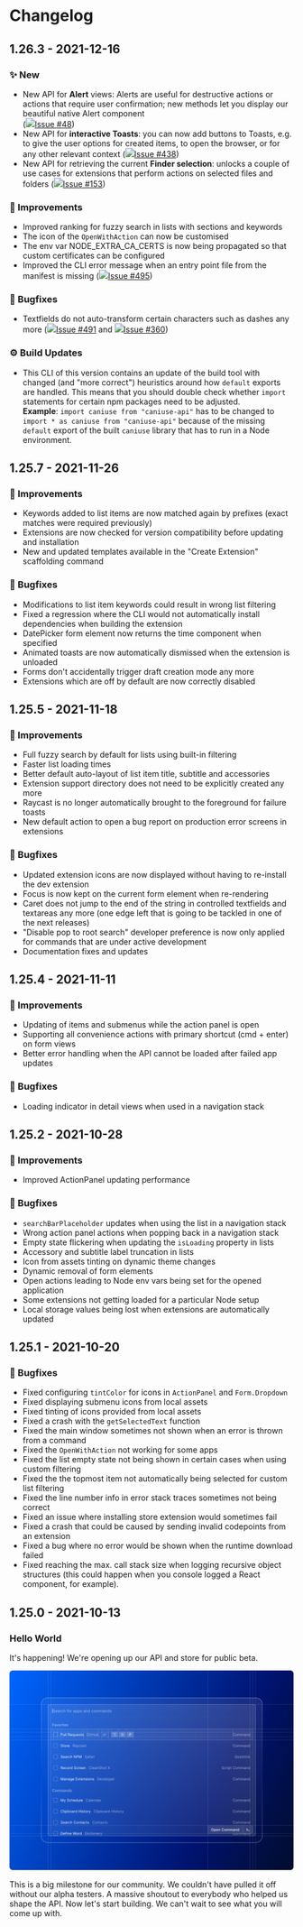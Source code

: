 # Changelog

## 1.26.3 - 2021-12-16

### ✨ New

* New API for **Alert** views: Alerts are useful for destructive actions or actions that require user confirmation; new methods let you display our beautiful native Alert component \
  ([![](https://www.notion.so/image/https%3A%2F%2Fwww.notion.so%2Fimages%2Fexternal\_integrations%2Fgithub-icon.png?width=200\&userId=\&cache=v2)Issue #48](https://github.com/raycast/extensions/issues/48))
* New API for **interactive Toasts**: you can now add buttons to Toasts, e.g. to give the user options for created items, to open the browser, or for any other relevant context ([![](https://www.notion.so/image/https%3A%2F%2Fwww.notion.so%2Fimages%2Fexternal\_integrations%2Fgithub-icon.png?width=200\&userId=\&cache=v2)Issue #438](https://github.com/raycast/extensions/issues/438))
* New API for retrieving the current **Finder selection**: unlocks a couple of use cases for extensions that perform actions on selected files and folders ([![](https://www.notion.so/image/https%3A%2F%2Fwww.notion.so%2Fimages%2Fexternal\_integrations%2Fgithub-icon.png?width=200\&userId=\&cache=v2)Issue #153](https://github.com/raycast/extensions/issues/153))

### 💎 Improvements

* Improved ranking for fuzzy search in lists with sections and keywords
* The icon of the `OpenWithAction` can now be customised
* The env var NODE\_EXTRA\_CA\_CERTS is now being propagated so that custom certificates can be configured
* Improved the CLI error message when an entry point file from the manifest is missing ([![](https://www.notion.so/image/https%3A%2F%2Fwww.notion.so%2Fimages%2Fexternal\_integrations%2Fgithub-icon.png?width=200\&userId=\&cache=v2)Issue #495](https://github.com/raycast/extensions/issues/495))

### 🐞 Bugfixes

* Textfields do not auto-transform certain characters such as dashes any more ([![](https://www.notion.so/image/https%3A%2F%2Fwww.notion.so%2Fimages%2Fexternal\_integrations%2Fgithub-icon.png?width=200\&userId=\&cache=v2)Issue #491](https://github.com/raycast/extensions/issues/491) and [![](https://www.notion.so/image/https%3A%2F%2Fwww.notion.so%2Fimages%2Fexternal\_integrations%2Fgithub-icon.png?width=200\&userId=\&cache=v2)Issue #360](https://github.com/raycast/extensions/issues/360))

### &#x20;⚙️ Build Updates

* This CLI of this version contains an update of the build tool with changed (and "more correct") heuristics around how `default` exports are handled. This means that you should double check whether `import` statements for certain npm packages need to be adjusted. \
  **Example**: `import caniuse from "caniuse-api"` has to be changed to `import * as caniuse from "caniuse-api"` because of the missing `default` export of the built `caniuse` library that has to run in a Node environment.

## 1.25.7 - 2021-11-26

### 💎 Improvements

* Keywords added to list items are now matched again by prefixes (exact matches were required previously)
* Extensions are now checked for version compatibility before updating and installation
* New and updated templates available in the "Create Extension" scaffolding command

### 🐞 Bugfixes

* Modifications to list item keywords could result in wrong list filtering
* Fixed a regression where the CLI would not automatically install dependencies when building the extension
* DatePicker form element now returns the time component when specified
* Animated toasts are now automatically dismissed when the extension is unloaded
* Forms don't accidentally trigger draft creation mode any more
* Extensions which are off by default are now correctly disabled

## 1.25.5 - 2021-11-18

### 💎 Improvements

* Full fuzzy search by default for lists using built-in filtering
* Faster list loading times
* Better default auto-layout of list item title, subtitle and accessories
* Extension support directory does not need to be explicitly created any more
* Raycast is no longer automatically brought to the foreground for failure toasts
* New default action to open a bug report on production error screens in extensions

### 🐞 Bugfixes

* Updated extension icons are now displayed without having to re-install the dev extension
* Focus is now kept on the current form element when re-rendering
* Caret does not jump to the end of the string in controlled textfields and textareas any more (one edge left that is going to be tackled in one of the next releases)
* "Disable pop to root search" developer preference is now only applied for commands that are under active development
* Documentation fixes and updates

## 1.25.4 - 2021-11-11

### 💎 Improvements

* Updating of items and submenus while the action panel is open
* Supporting all convenience actions with primary shortcut (cmd + enter) on form views
* Better error handling when the API cannot be loaded after failed app updates

### 🐞 Bugfixes

* Loading indicator in detail views when used in a navigation stack

## 1.25.2 - 2021-10-28

### 💎 Improvements

* Improved ActionPanel updating performance

### 🐞 Bugfixes

* `searchBarPlaceholder` updates when using the list in a navigation stack
* Wrong action panel actions when popping back in a navigation stack
* Empty state flickering when updating the `isLoading` property in lists
* Accessory and subtitle label truncation in lists
* Icon from assets tinting on dynamic theme changes
* Dynamic removal of form elements
* Open actions leading to Node env vars being set for the opened application
* Some extensions not getting loaded for a particular Node setup
* Local storage values being lost when extensions are automatically updated

## 1.25.1 - 2021-10-20

### 🐞 Bugfixes

* Fixed configuring `tintColor` for icons in `ActionPanel` and `Form.Dropdown`
* Fixed displaying submenu icons from local assets
* Fixed tinting of icons provided from local assets
* Fixed a crash with the `getSelectedText` function
* Fixed the main window sometimes not shown when an error is thrown from a command
* Fixed the `OpenWithAction` not working for some apps
* Fixed the list empty state not being shown in certain cases when using custom filtering
* Fixed the the topmost item not automatically being selected for custom list filtering
* Fixed the line number info in error stack traces sometimes not being correct
* Fixed an issue where installing store extension would sometimes fail
* Fixed a crash that could be caused by sending invalid codepoints from an extension
* Fixed a bug where no error would be shown when the runtime download failed
* Fixed reaching the max. call stack size when logging recursive object structures (this could happen when you console logged a React component, for example).

## 1.25.0 - 2021-10-13

### Hello World

It's happening! We're opening up our API and store for public beta.

![](.gitbook/assets/changelog-hello-world.png)

This is a big milestone for our community. We couldn't have pulled it off without our alpha testers. A massive shoutout to everybody who helped us shape the API. Now let's start building. We can't wait to see what you will come up with.
